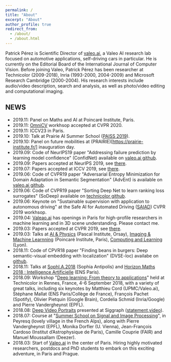 ```yaml
---
permalink: /
title: "About"
excerpt: "About"
author_profile: true
redirect_from: 
  - /about/
  - /about.html
---
```


Patrick Pérez is Scientific Director of [valeo.ai](https://ptrckprz.github.io/valeoai/), a Valeo AI research lab focused on automotive applications, self-driving cars in particular.
He is currently on the Editorial Board of the International Journal of Computer Vision. Before joining Valeo, Patrick Pérez has been researcher at Technicolor (2009-2018), Inria (1993-2000, 2004-2009) and Microsoft Research Cambridge (2000-2004). His research interests include audio/video description, search and analysis, as well as photo/video editing and computational imaging.

## NEWS

* 2019.11: Panel on Maths and AI at Poincaré Institute, Paris. 
* 2019.11: [OmniCV](https://sites.google.com/view/omnicv-cvpr2020/home) workhsop accepted at CVPR 2020.  
* 2019.11: ICCV23 in Paris.
* 2019.10: Talk at Prairie AI Summer School ([PAISS 2019](https://project.inria.fr/paiss/)).  
* 2019.10: Panel on future mobilities at (PRAIRIE)[https://prairie-institute.fr/] inauguration day. 
* 2019.09: Code of NeurIPS19 paper "Addressing failure prediction by learning model confidence" (ConfidNet) available on [valeo.ai github](https://github.com/valeoai/ConfidNet). 
* 2019.09: Papers accepted at NeurIPS 2019, see [there](https://ptrckprz.github.io/conf/).  
* 2019.07: Papers accepted at ICCV 2019, see [there](https://ptrckprz.github.io/conf/).  
* 2019.06: Code of CVPR19 paper "Adversarial Entropy Minimization for Domain Adaptation in Semantic Segmentation" (AdvEnt) is available on [valeo.ai github](https://github.com/valeoai/ADVENT).    
* 2019.06: Code of CVPR19 paper "Sorting Deep Net to learn ranking loss surrogates" (SoDeep) available on [technicolor github](https://github.com/technicolor-research/sodeep).  
* 2019.06: Keynote on "Sustainable supervision with application to autonomous driving" at the Safe AI for Automated Driving ([SAIAD](https://sites.google.com/view/saiad-wscvpr19)) CVPR 2019 workhsop.  
* 2019.04: [Valeao.ai](https://ptrckprz.github.io/valeoai/) has openings in Paris for high-profile researchers in machine learning and in 3D scene understanding. Please contact me.   
* 2019.03: Papers accepted at CVPR 2019, see [there](https://ptrckprz.github.io/conf/).  
* 2019.03: Talks at [AI & Physics](https://physai.sciencesconf.org/) (Pascal Institute, Orsay), [Imaging & Machine Learnning](https://imaging-in-paris.github.io/semester2019/workshop3prog/) (Poincaré Institute, Paris), [Computing and Learning](https://indico.mathrice.fr/event/153/overview) (Lyon).  
* 2018.11: Code of  CPVR18 paper "Finding beans in burgers: Deep semantic-visual embedding with localization" (DVSE-loc) availabe on [github](https://github.com/technicolor-research/dsve-loc).  
* 2018.11: Talks at [SophI.A.2018](http://sophia-summit.com/sophia2018/en#.W5KcfKf-jDc) (Sophia Antipolis) and [Horizon Maths 2018 : Intelligence Artificielle](https://www.sciencesmaths-paris.fr/fr/horizon-maths-2018-intelligence-artificielle-957.htm) (ENS Paris).  
* 2018.09: Workshop "[Deep learning: From theory to applications](https://www.lebesgue.fr/content/sem2018-deeplearning)" held at Technicolor in Rennes, France, 4-6 September 2018, with a variety of great talks, including six keynotes by Matthieu Cord (UPMC/Valeo.ai), Stéphane Mallat (ENS Paris/Collège de France), François Pachet (Spotify), Olivier Pietquin (Google Brain), Cordelia Schmid (Inria/Google) and Pierre Vandergheynst (EPFL).  
* 2018.08: [Deep Video Portraits](https://web.stanford.edu/~zollhoef/papers/SG2018_DeepVideo/page.html) presented at Siggraph ([statement](https://techxplore.com/news/2018-08-ai-dodgy-lip-sync-dubbing.html),[video](https://www.youtube.com/watch?v=qc5P2bvfl44)).   
* 2018.07: Course at "[Summer School on Signal and Image Processing](http://www.gretsi.fr/peyresq18/cours.php)", in Peyresq (lovely village in the French Alps), along with Pierre Vandergheynst (EPFL), Monika Dorfler (U. Vienna), Jean-François Cardoso (Institut d’Astrophysique de Paris), Camille Couprie (FAIR) and Manuel Moussallam (Deezer).  
* 2018.03: Start of [Valeo.ai](https://ptrckprz.github.io/valeoai/) in the center of Paris. Hiring highly motivated researchers, postdocs and PhD students to embark on this exciting adventure, in Paris and Prague.  
